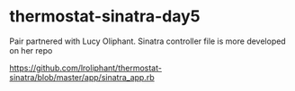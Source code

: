 # thermostat-sinatra-day5

Pair partnered with Lucy Oliphant.  Sinatra controller file is more developed on her repo 

https://github.com/lroliphant/thermostat-sinatra/blob/master/app/sinatra_app.rb

